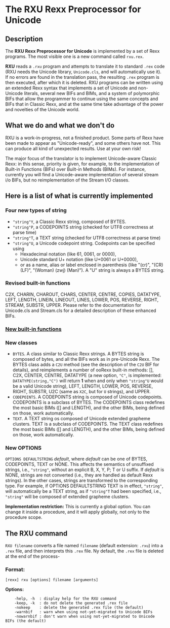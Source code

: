# The RXU Rexx Preprocessor for Unicode

## Description

The __RXU Rexx Preprocessor for Unicode__ is implemented by a set of Rexx programs. The most visible one is a new command called ``rxu.rex``. 

__RXU__ reads a ``.rxu`` program and attempts to translate it to standard ``.rex`` code (RXU needs the Unicode library, ``Unicode.cls``, and will automatically use it). 
If no errors are found in the translation pass, the resulting ``.rex`` program is then executed, after which it is deleted. 
RXU programs can be written using an extended Rexx syntax that implements a set of Unicode and non-Unicode literals, several new BIFs and BIMs, 
and a system of polymorphic BIFs that allow the programmer to continue using the same concepts and BIFs that in Classic Rexx, 
and at the same time take advantage of the power and novelties of the Unicode world.

## What we do and what we don't do

RXU is a work-in-progress, not a finished product. Some parts of Rexx have been made to appear as "Unicode-ready", and some others have not. This can produce all kind of unexpected results. Use at your own risk!

The major focus of the translator is to implement Unicode-aware Classic Rexx: in this sense, priority is given, for example, 
to the implementation of Built-in Functions (BIFs) over Built-in Methods (BIMs). 
For instance, currently you will find a Unicode-aware implementation of several stream i/o BIFs, but no reimplementation of the Stream I/O classes.

## Here is a list of what is currently implemented

### Four new types of string

* ``"string"Y``, a Classic Rexx string, composed of BYTES.
* ``"string"P``, a CODEPOINTS string (checked for UTF8 correctness at parse time)
* ``"string"T``, a TEXT string (checked for UTF8 correctness at parse time)
* ``"string"U``, a Unicode codepoint string. Codepoints can be specified using
    * Hexadecimal notation (like 61, 0061, or 0000),
    * Unicode standard U+ notation (like U+0061 or U+0000),
    * or as a name, alias or label enclosed in parenthesis (like "(cr)", "(CR) (LF)", "(Woman) (zwj) (Man)").
  A "U" string is always a BYTES string.

### Revised built-in functions

C2X, CHARIN, CHAROUT, CHARS, CENTER, CENTRE, COPIES, DATATYPE, LEFT, LENGTH, LINEIN, LINEOUT, LINES, LOWER, POS, REVERSE, RIGHT, STREAM, SUBSTR, UPPER. 
Please refer to the documentation for Unicode.cls and Stream.cls for a detailed description of these enhanced BIFs.

### [New built-in functions](doc/new-functions.md)

### New classes

* ``BYTES``. A class similar to Classic Rexx strings. A BYTES string is composed of bytes, and all the BIFs work as in pre-Unicode Rexx. The BYTES class adds a ``C2U`` method (see the description of the ``C2U`` BIF for 
  details), and reimplements a number of ooRexx built-in methods: \[\], C2X, CENTER, CENTRE, DATATYPE (a new option, ``"C"``, is implemented: ``DATATYPE(string,"C")`` will return __1__ when and only when ``"string"U`` 
  would be a valid Unicode string), LEFT, LENGTH, LOWER, POS, REVERSE, RIGHT, SUBSTR, U2C (same as ``X2C``, but for ``U`` strings), and UPPER.
* ``CODEPOINTS``. A CODEPOINTS string is composed of Unicode codepoints. CODEPOINTS is a subclass of BYTES. The CODEPOINTS class redefines the most basic BIMs (\[\] and LENGTH), and the other BIMs, being defined on 
  those, work automatically.
* ``TEXT``. A TEXT string os composed of Unicode extended grapheme clusters. TEXT is a subclass of CODEPOINTS. The TEXT class redefines the most basic BIMs (\[\] and LENGTH), and the other BIMs, being defined on
  those, work automatically.

### New OPTIONS

``OPTIONS DEFAULTSTRING`` _default_, where _default_ can be one of BYTES, CODEPOINTS, TEXT or NONE. 
This affects the semantics of unsuffixed strings, i.e., ``"string"``, without an explicit B, X, Y, P; T or U suffix. 
If _default_ is NONE, strings are not converted (i.e., they are handled as default Rexx strings). 
In the other cases, strings are transformed to the corresponding type. For example, if OPTIONS DEFAULTSTRING TEXT is in effect, ``"string"``, will automatically be a TEXT string,
as if ``"string"T`` had been specified, i.e., ``"string"`` will be composed of extended grapheme clusters. 

__Implementation restriction:__ This is currently a global option. You can change it inside a procedure, and it will apply globally, not only to the procedure scope.

## The RXU command

``RXU filename`` converts a file named ``filename`` (default extension: ``.rxu``) into a ``.rex`` file, and then interprets this ``.rex`` file. Ny default, the
``.rex`` file is deleted at the end of the process-

### Format:                                                                  

```                                                                           
[rexx] rxu [options] filename [arguments]                              
```

__Options:__

```
    -help, -h  : display help for the RXU command                          
    -keep, -k  : do not delete the generated .rex file                     
    -nokeep    : delete the generated .rex file (the default)              
    -warnbif   : warn when using not-yet-migrated to Unicode BIFs
    -nowarnbif : don't warn when using not-yet-migrated to Unicode BIFs (the default)
```

